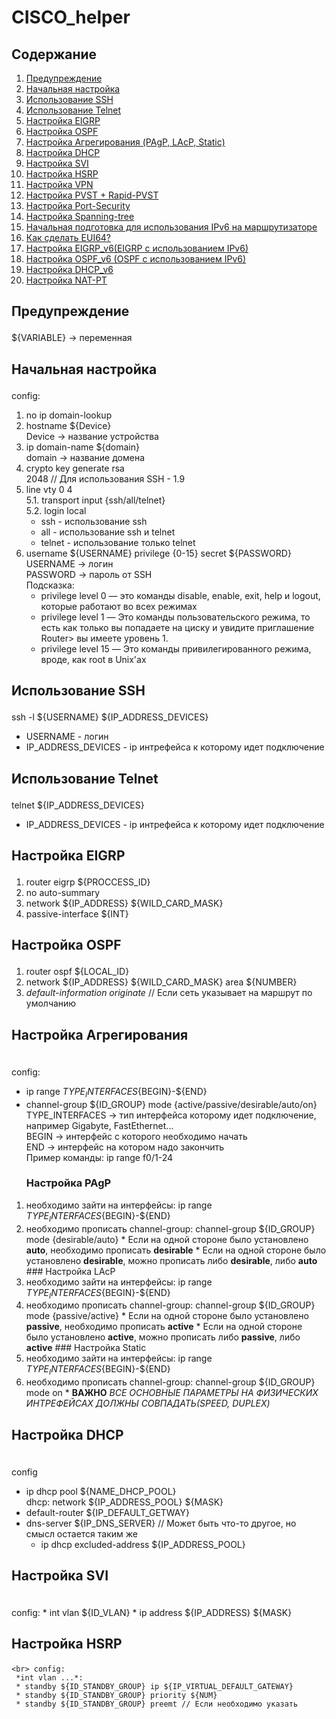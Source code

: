 # CISCO_helper
## Содержание
1. <a href=#1>Предупреждение</a>
2. <a href=#2>Начальная настройка</a>
3. <a href=#3>Использование SSH</a>
4. <a href=#4>Использование Telnet</a>
5. <a href=#5>Настройка EIGRP</a>
6. <a href=#6>Настройка OSPF</a>
7. <a href=#7>Настройка Агрегирования (PAgP, LAсP, Static)</a>
8. <a href=#8>Настройка DHCP</a>
9. <a href=#9>Настройка SVI</a>
10. <a href=#10>Настройка HSRP</a>
11. <a href=#11>Настройка VPN</a>
12. <a href=#12>Настройка PVST + Rapid-PVST</a>
13. <a href=#13>Настройка Port-Security</a>
14. <a href=#14>Настройка Spanning-tree</a>
15. <a href=#15>Начальная подготовка для использования IPv6 на маршрутизаторе</a>
16. <a href=#16>Как сделать EUI64?</a>
17. <a href=#17>Настройка EIGRP_v6(EIGRP с использованием IPv6)</a>
18. <a href=#18>Настройка OSPF_v6 (OSPF с использованием IPv6)</a>
19. <a href=#19>Настройка DHCP_v6</a>
20. <a href=#20>Настройка NAT-PT</a>


## <p name =1>Предупреждение </p>
${VARIABLE} -> переменная


## <p name =2>Начальная настройка </p>
config:
  1. no ip domain-lookup
  2. hostname ${Device}
  <br> Device -> название устройства
  4. ip domain-name ${domain}
  <br> domain -> название домена
  6. crypto key generate rsa
      <br> 2048 // Для использования SSH - 1.9
  5. line vty 0 4
<br>5.1. transport input {ssh/all/telnet}
<br>5.2. login local
      * ssh - использование ssh
      * all - использование ssh и telnet
      * telnet - использование только telnet
   6. username ${USERNAME} privilege {0-15} secret ${PASSWORD}
   <br> USERNAME -> логин
   <br> PASSWORD -> пароль от SSH
   </br> Подсказка: 
        * privilege level 0 — это команды disable, enable, exit, help и logout, которые работают во всех режимах
        * privilege level 1 — Это команды пользовательского режима, то есть как только вы попадаете на циску и увидите приглашение Router> вы имеете уровень 1.
        * privilege level 15 — Это команды привилегированного режима, вроде, как root в Unix'ах


 ##  <p name =3>Использование SSH</p>
 
 ssh -l ${USERNAME} ${IP_ADDRESS_DEVICES}
 * USERNAME - логин
 * IP_ADDRESS_DEVICES - ip интрефейса к которому идет подключение
 
 ##  <p name =4>Использование Telnet</p>
 
 telnet ${IP_ADDRESS_DEVICES}
 * IP_ADDRESS_DEVICES - ip интрефейса к которому идет подключение
 
 ##  <p name =5>Настройка EIGRP </p>
  1. router eigrp ${PROCCESS_ID}
  2. no auto-summary
  3. network ${IP_ADDRESS} ${WILD_CARD_MASK}
  4. passive-interface ${INT}


  ##  <p name =6>Настройка OSPF </p>
  1. router ospf ${LOCAL_ID}
  2. network ${IP_ADDRESS} ${WILD_CARD_MASK} area ${NUMBER}
  3. *default-information originate* // Если сеть указывает на маршрут по умолчанию


  ##  <p name =7>Настройка Агрегирования </p>
  <br>config: 
  * ip range ${TYPE_INTERFACES}${BEGIN}-${END}
  * channel-group ${ID_GROUP} mode {active/passive/desirable/auto/on}
    <br>TYPE_INTERFACES -> тип интерфейса которому идет подключение, например Gigabyte, FastEthernet...
    <br>BEGIN -> интерфейс с которого необходимо начать
    <br>END -> интерфейс на котором надо закончить
    <br>Пример команды: ip range f0/1-24
    ### Настройка PAgP
  1. необходимо зайти на интерфейсы: ip range ${TYPE_INTERFACES}${BEGIN}-${END}
  2. необходимо прописать channel-group: channel-group ${ID_GROUP} mode {desirable/auto}
    * Если на одной стороне было установлено **auto**, необходимо прописать **desirable**
    * Если на одной стороне было установлено **desirable**, можно прописать либо **desirable**, либо **auto**
    ### Настройка LAcP
  1. необходимо зайти на интерфейсы: ip range ${TYPE_INTERFACES}${BEGIN}-${END}
  2. необходимо прописать channel-group: channel-group ${ID_GROUP} mode {passive/active}
    * Если на одной стороне было установлено **passive**, необходимо прописать **active**
    * Если на одной стороне было установлено **active**, можно прописать либо **passive**, либо **active**
    ### Настройка Static
  1. необходимо зайти на интерфейсы: ip range ${TYPE_INTERFACES}${BEGIN}-${END}
  2. необходимо прописать channel-group: channel-group ${ID_GROUP} mode on
    * **ВАЖНО** *ВСЕ ОСНОВНЫЕ ПАРАМЕТРЫ НА ФИЗИЧЕСКИХ ИНТРЕФЕЙСАХ ДОЛЖНЫ СОВПАДАТЬ(SPEED, DUPLEX)*
  
  ##  <p name =8>Настройка DHCP</p>
  <br>config
  * ip dhcp pool ${NAME_DHCP_POOL}
    <br> dhcp:
   network ${IP_ADDRESS_POOL} ${MASK}
  * default-router ${IP_DEFAULT_GETWAY}
  * dns-server ${IP_DNS_SERVER} // Может быть что-то другое, но смысл остается таким же
    <br>
      - ip dhcp excluded-address ${IP_ADDRESS_POOL}
  
  
  ##  <p name =9>Настройка SVI  </p>
  <br>config:
    * int vlan ${ID_VLAN}
    * ip address ${IP_ADDRESS} ${MASK}
  
  ##  <p name =10>Настройка HSRP</p>
    <br> config:
     *int vlan ...*:
     * standby ${ID_STANDBY_GROUP} ip ${IP_VIRTUAL_DEFAULT_GATEWAY}
     * standby ${ID_STANDBY_GROUP} priority ${NUM}
     * standby ${ID_STANDBY_GROUP} preemt // Если необходимо указать
  
  
